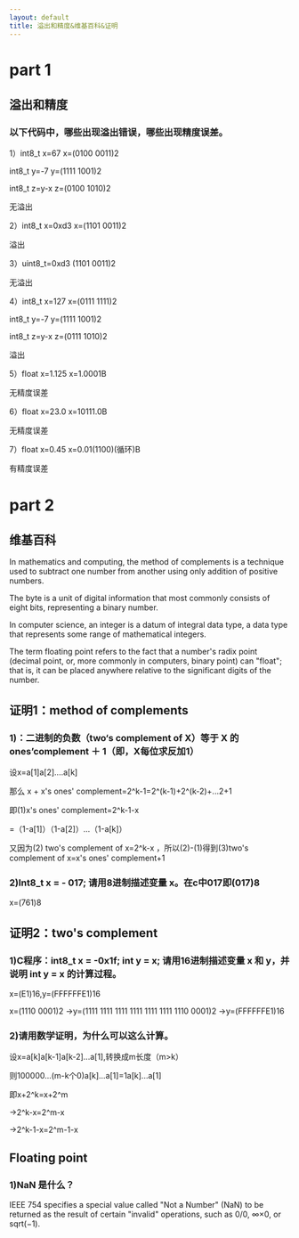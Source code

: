 ```yaml
---
layout: default
title: 溢出和精度&维基百科&证明
---
```


# part 1
## 溢出和精度
### 以下代码中，哪些出现溢出错误，哪些出现精度误差。

1）int8_t x=67   x=(0100 0011)2

int8_t y=-7      y=(1111 1001)2  

int8_t z=y-x     z=(0100 1010)2      

无溢出

2）int8_t x=0xd3   x=(1101 0011)2                                                 

溢出

3）uint8_t=0xd3      (1101 0011)2                                              

无溢出

4）int8_t x=127     x=(0111 1111)2     

int8_t y=-7         y=(1111 1001)2  

int8_t z=y-x       z=(0111 1010)2   

溢出 

5）float x=1.125      x=1.0001B                                               

无精度误差
 
6）float x=23.0      x=10111.0B                                               

无精度误差

7）float x=0.45      x=0.01(1100)(循环)B                                               

有精度误差

# part 2
## 维基百科

In mathematics and computing, the method of complements is a technique used to subtract one number from another using only addition of positive numbers.

The byte is a unit of digital information that most commonly consists of eight bits, representing a binary number. 

In computer science, an integer is a datum of integral data type, a data type that represents some range of mathematical integers.

The term floating point refers to the fact that a number's radix point (decimal point, or, more commonly in computers, binary point) can "float"; that is, it can be placed anywhere relative to the significant digits of the number. 

## 证明1：method of complements
### 1)：二进制的负数（two‘s complement of X）等于 X 的 ones’complement ＋ 1（即，X每位求反加1）

设x=a[1]a[2]....a[k]

那么 
x + x's ones' complement=2^k-1=2^(k-1)+2^(k-2)+...2+1

即(1)x's ones' complement=2^k-1-x

=（1-a[1]）（1-a[2]）...（1-a[k]）

又因为(2)
two's complement of x=2^k-x
，所以(2)-(1)得到(3)two's complement of x=x's ones' complement+1

### 2)Int8_t x = - 017; 请用8进制描述变量 x。在c中017即(017)8

x=(761)8


## 证明2：two's complement
### 1)C程序：int8_t x = -0x1f; int y = x; 请用16进制描述变量 x 和 y，并说明 int y = x 的计算过程。

x=(E1)16,y=(FFFFFFE1)16

x=(1110 0001)2 ->y=(1111 1111 1111 1111 1111 1111 1110 0001)2 ->y=(FFFFFFE1)16

### 2)请用数学证明，为什么可以这么计算。

设x=a[k]a[k-1]a[k-2]...a[1],转换成m长度（m>k）

则100000...(m-k个0)a[k]...a[1]=1a[k]...a[1]

即x+2^k=x+2^m

->2^k-x=2^m-x

->2^k-1-x=2^m-1-x


## Floating point
### 1)NaN 是什么？

IEEE 754 specifies a special value called "Not a Number" (NaN) to be returned as the result of certain "invalid" operations, such as 0/0, ∞×0, or sqrt(−1). 